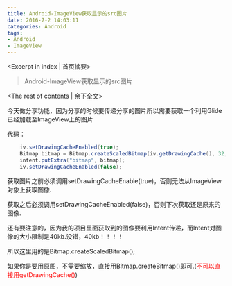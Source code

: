 ```yaml
---
title: Android-ImageView获取显示的src图片
date: 2016-7-2 14:03:11
categories: Android
tags:
- Android
- ImageView
---
```

<Excerpt in index | 首页摘要> 
> Android-ImageView获取显示的src图片  
>
<!-- more -->
<The rest of contents | 余下全文>  
  
今天做分享功能，因为分享的时候要传递分享的图片所以需要获取一个利用Glide已经加载至ImageView上的图片  
  
  
代码：  
```java
	iv.setDrawingCacheEnabled(true);
    Bitmap bitmap = Bitmap.createScaledBitmap(iv.getDrawingCache(), 32, 32, true);
    intent.putExtra("bitmap", bitmap);
	iv.setDrawingCacheEnabled(false);  
```
获取图片之前必须调用setDrawingCacheEnable(true)，否则无法从ImageView对象上获取图像.  
  
获取之后必须调用setDrawingCacheEnabled(false)，否则下次获取还是原来的图像.  
  
还有要注意的，因为我的项目里面获取到的图像要利用Intent传递，而Intent对图像的大小限制是40kb.没错，40kb！！！！  
  
所以这里用的是Bitmap.createScaledBitmap();  
  
如果你是要用原图，不需要缩放，直接用Bitmap.createBitmap()即可.(<font color='red'>不可以直接用getDrawingCache()</font>)